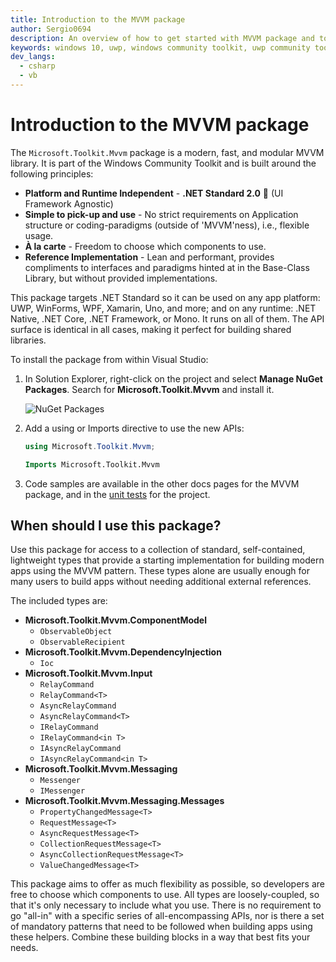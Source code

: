 ```yaml
---
title: Introduction to the MVVM package
author: Sergio0694
description: An overview of how to get started with MVVM package and to the APIs it contains
keywords: windows 10, uwp, windows community toolkit, uwp community toolkit, uwp toolkit, get started, visual studio, MVVM, net core, net standard
dev_langs:
  - csharp
  - vb 
---
```


# Introduction to the MVVM package

The `Microsoft.Toolkit.Mvvm` package is a modern, fast, and modular MVVM library. It is part of the Windows Community Toolkit and is built around the following principles:

- **Platform and Runtime Independent** - **.NET Standard 2.0** 🚀 (UI Framework Agnostic)
- **Simple to pick-up and use** - No strict requirements on Application structure or coding-paradigms (outside of 'MVVM'ness), i.e., flexible usage.
- **À la carte** - Freedom to choose which components to use.
- **Reference Implementation** - Lean and performant, provides compliments to interfaces and paradigms hinted at in the Base-Class Library, but without provided implementations.

This package targets .NET Standard so it can be used on any app platform: UWP, WinForms, WPF, Xamarin, Uno, and more; and on any runtime: .NET Native, .NET Core, .NET Framework, or Mono. It runs on all of them. The API surface is identical in all cases, making it perfect for building shared libraries.

To install the package from within Visual Studio:

1. In Solution Explorer, right-click on the project and select **Manage NuGet Packages**. Search for **Microsoft.Toolkit.Mvvm** and install it.

    ![NuGet Packages](../resources/images/ManageNugetPackages.png "Manage NuGet Packages Image")

2. Add a using or Imports directive to use the new APIs:

    ```c#
    using Microsoft.Toolkit.Mvvm;
    ```
    ```vb
    Imports Microsoft.Toolkit.Mvvm
    ```

3. Code samples are available in the other docs pages for the MVVM package, and in the [unit tests](https://github.com/windows-toolkit/WindowsCommunityToolkit/tree/master/UnitTests/UnitTests.Shared/Mvvm) for the project.

## When should I use this package?

Use this package for access to a collection of standard, self-contained, lightweight types that provide a starting implementation for building modern apps using the MVVM pattern. These types alone are usually enough for many users to build apps without needing additional external references.

The included types are:

- **Microsoft.Toolkit.Mvvm.ComponentModel**
  - `ObservableObject`
  - `ObservableRecipient`
- **Microsoft.Toolkit.Mvvm.DependencyInjection**
  - `Ioc`
- **Microsoft.Toolkit.Mvvm.Input**
  - `RelayCommand`
  - `RelayCommand<T>`
  - `AsyncRelayCommand`
  - `AsyncRelayCommand<T>`
  - `IRelayCommand`
  - `IRelayCommand<in T>`
  - `IAsyncRelayCommand`
  - `IAsyncRelayCommand<in T>`
- **Microsoft.Toolkit.Mvvm.Messaging**
  - `Messenger`
  - `IMessenger`
- **Microsoft.Toolkit.Mvvm.Messaging.Messages**
  - `PropertyChangedMessage<T>`
  - `RequestMessage<T>`
  - `AsyncRequestMessage<T>`
  - `CollectionRequestMessage<T>`
  - `AsyncCollectionRequestMessage<T>`
  - `ValueChangedMessage<T>`

This package aims to offer as much flexibility as possible, so developers are free to choose which components to use.  All types are loosely-coupled, so that it's only necessary to include what you use. There is no requirement to go "all-in" with a specific series of all-encompassing APIs, nor is there a set of mandatory patterns that need to be followed when building apps using these helpers. Combine these building blocks in a way that best fits your needs.
